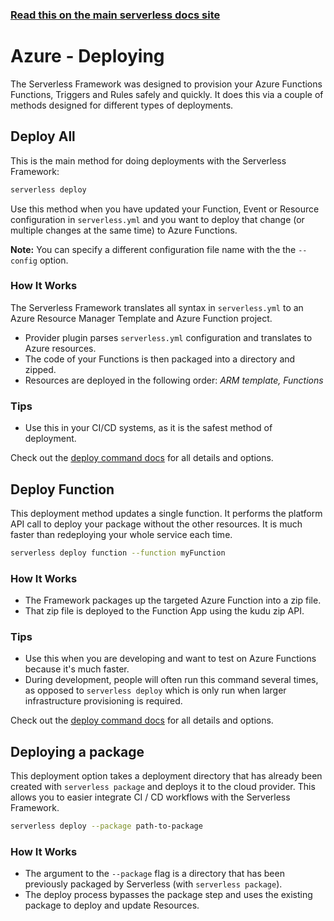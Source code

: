 <!--
title: Serverless Framework - Azure Functions Guide - Deploying
menuText: Deploying
menuOrder: 8
description: How to deploy your Azure Functions functions and their required infrastructure
layout: Doc
-->

<!-- DOCS-SITE-LINK:START automatically generated  -->
### [Read this on the main serverless docs site](https://www.serverless.com/framework/docs/providers/azure/guide/deploying)
<!-- DOCS-SITE-LINK:END -->

# Azure - Deploying

The Serverless Framework was designed to provision your Azure Functions
Functions, Triggers and Rules safely and quickly.  It does this via a couple of
methods designed for different types of deployments.

## Deploy All

This is the main method for doing deployments with the Serverless Framework:

```bash
serverless deploy
```

Use this method when you have updated your Function, Event or Resource
configuration in `serverless.yml` and you want to deploy that change (or multiple
changes at the same time) to Azure Functions.

**Note:** You can specify a different configuration file name with the the `--config` option. 

### How It Works

The Serverless Framework translates all syntax in `serverless.yml` to an Azure
Resource Manager Template and Azure Function project.

* Provider plugin parses `serverless.yml` configuration and translates to Azure resources.
* The code of your Functions is then packaged into a directory and zipped.
* Resources are deployed in the following order: *ARM template, Functions*

### Tips

* Use this in your CI/CD systems, as it is the safest method of deployment.

Check out the [deploy command docs](../cli-reference/deploy.md) for all details and options.

## Deploy Function

This deployment method updates a single function. It performs the platform API
call to deploy your package without the other resources. It is much faster than
redeploying your whole service each time.

```bash
serverless deploy function --function myFunction
```

### How It Works

* The Framework packages up the targeted Azure Function into a zip file.
* That zip file is deployed to the Function App using the kudu zip API.

### Tips

* Use this when you are developing and want to test on Azure Functions because it's much faster.
* During development, people will often run this command several times, as opposed to `serverless deploy` which is only run when larger infrastructure provisioning is required.

Check out the [deploy command docs](../cli-reference/deploy.md) for all details and options.

## Deploying a package

This deployment option takes a deployment directory that has already been created
with `serverless package` and deploys it to the cloud provider. This allows you
to easier integrate CI / CD workflows with the Serverless Framework.

```bash
serverless deploy --package path-to-package
```

### How It Works

- The argument to the `--package` flag is a directory that has been previously packaged by Serverless (with `serverless package`).
- The deploy process bypasses the package step and uses the existing package to deploy and update Resources.
